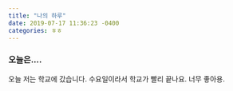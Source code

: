 ```yaml
---
title: "나의 하루"
date: 2019-07-17 11:36:23 -0400
categories: ㅎㅎ
---
```


### 오늘은....

오늘 저는 학교에 갔습니다. 수요일이라서 학교가 빨리 끝나요. 너무 좋아용.